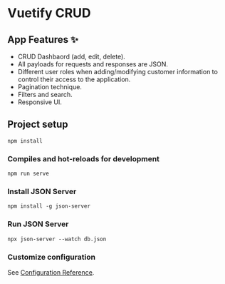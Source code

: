 # Vuetify CRUD

## App Features ✨

- CRUD Dashbaord (add, edit, delete).
- All payloads for requests and responses are JSON.
- Different user roles when adding/modifying customer information to control their access to the application.
- Pagination technique.
- Filters and search.
- Responsive UI.


## Project setup

```
npm install
```

### Compiles and hot-reloads for development

```
npm run serve
```

### Install JSON Server
```
npm install -g json-server
```

### Run JSON Server
```
npx json-server --watch db.json
```




### Customize configuration

See [Configuration Reference](https://cli.vuejs.org/config/).
